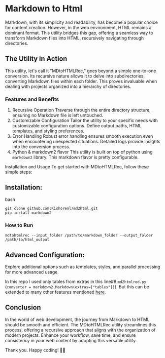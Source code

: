 # Markdown to Html

Markdown, with its simplicity and readability, has become a popular choice for content creation. However, in the web environment, HTML remains a dominant format. This utility bridges this gap, offering a seamless way to transform Markdown files into HTML, recursively navigating through directories.

## The Utility in Action
This utility, let's call it "MDtoHTMLRec," goes beyond a simple one-to-one conversion. Its recursive nature allows it to delve into subdirectories, converting Markdown files within each folder. This proves invaluable when dealing with projects organized into a hierarchy of directories.

### Features and Benefits
1. Recursive Operation
Traverse through the entire directory structure, ensuring no Markdown file is left untouched.
2. Customizable Configuration
Tailor the utility to your specific needs with customizable configuration options.
Define output paths, HTML templates, and styling preferences.
3. Error Handling
Robust error handling ensures smooth execution even when encountering unexpected situations.
Detailed logs provide insights into the conversion process.
4. Python & markdown2 flavor
This utility is built on top of python using `markdown2` library. This markdown flavor is pretty configurable.

Installation and Usage
To get started with MDtoHTMLRec, follow these simple steps:

## Installation:

bash

```
git clone github.com:Kishorenl/md2html.git
pip install markdown2
```

### How to Run

```
mdtohtmlrec --input_folder /path/to/markdown_folder --output_folder /path/to/html_output
```


## Advanced Configuration:

Explore additional options such as templates, styles, and parallel processing for more advanced usage.

In this repo I used only tables from extras in this line#8 `md2htmlred.py` (`converter = markdown2.Markdown(extras=["tables"])`). But this can be extended to many other features mentioned [here](https://github.com/trentm/python-markdown2?tab=readme-ov-file#extra-syntax-aka-extensions). 

## Conclusion
In the world of web development, the journey from Markdown to HTML should be smooth and efficient. The MDtoHTMLRec utility streamlines this process, offering a recursive approach that aligns with the organization of modern projects. Enhance your workflow, save time, and ensure consistency in your web content by adopting this versatile utility.

Thank you. Happy coding! 🚀✨


